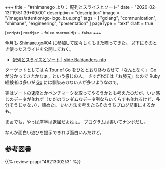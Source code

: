 +++
title = "#shimanego より： 配列とスライスとソート"
date =  "2020-02-13T19:51:39+09:00"
description = "description"
image = "/images/attention/go-logo_blue.png"
tags = [ "golang", "communication", "shimane", "engineering", "presentation" ]
pageType = "text"
draft = true

[scripts]
  mathjax = false
  mermaidjs = false
+++

今月も [Shimane.go#04] に参加して図々しくもまた喋ってきた。
以下にそのとき使ったスライドを公開しておく。

- [配列とスライスとソート | slide.Baldanders.info](https://slide.baldanders.info/shimane-go-2020-02-13/)

ターゲットとしては [A Tour of Go] をひととおり終わらせて「なんとなく」 [Go] が分かってきたかなぁ，という感じの人。
さすが松江は「お膝元」なので Ruby 経験者は多いが [Go] には馴染みのない人が多いようなので。

実はソートの速度とかベンチマークを取ってやろうかとも考えたのだが，いい感じのデータが作れず（ただのランダムなデータ列ならいくらでも作れるけど，多分そうじゃない），諦めた。
いい方法を考えたらそのうちブログ記事にするかも。

まぁでも，やっぱ座学は退屈だよねぇ。
プログラムは書いてナンボだし。

なんか面白い遊びを提示できれば面白いんだけど。

[Go]: https://golang.org/ "The Go Programming Language"
[Go 言語]: https://golang.org/ "The Go Programming Language"
[Shimane.go#04]: https://shimane-go.connpass.com/event/165192/ "Shimane.go#04 - connpass"
[A Tour of Go]: https://go-tour-jp.appspot.com/

## 参考図書

{{% review-paapi "4621300253" %}} <!-- プログラミング言語Go -->
